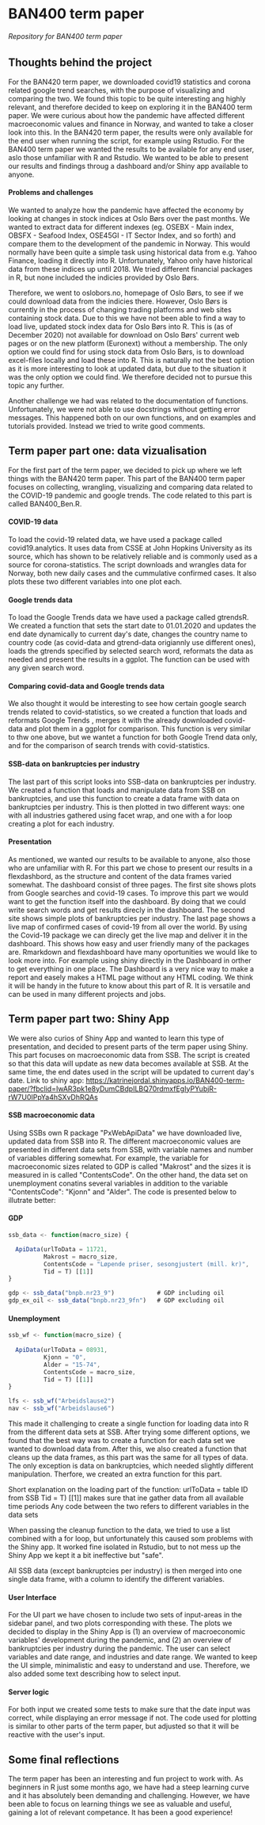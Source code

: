 # BAN400 term paper
###### Repository for BAN400 term paper 

## Thoughts behind the project
For the BAN420 term paper, we downloaded covid19 statistics and corona related google trend searches, with the purpose of visualizing and comparing the two. We found this topic to be quite interesting ang highly relevant, and therefore decided to keep on exploring it in the BAN400 term paper. We were curious about how the pandemic have affected different macroeconomic values and finance in Norway, and wanted to take a closer look into this. In the BAN420 term paper, the results were only available for the end user when running the script, for example using Rstudio. For the BAN400 term paper we wanted the results to be available for any end user, aslo those unfamiliar with R and Rstudio. We wanted to be able to present our results and findings throug a dashboard and/or Shiny app available to anyone. 

#### Problems and challenges
We  wanted to analyze how the pandemic have affected the economy by looking at changes in stock indices at Oslo Børs over the past months. We wanted to extract data for different indexes (eg. OSEBX - Main index, OBSFX - Seafood Index, OSE45GI - IT Sector Index, and so forth) and compare them to the development of the pandemic in Norway. This would normally have been quite a simple task using historical data from e.g. Yahoo Finance, loading it directly into R. Unfortunately, Yahoo only have historical data from these indices up until 2018. We tried different financial packages in R, but none included the indicies provided by Oslo Børs. 

Therefore, we went to oslobors.no, homepage of Oslo Børs, to see if we could download data from the indicies there. However, Oslo Børs is currently in the process of changing trading platforms and web sites containing stock data. Due to this we have not been able to find a way to load live, updated stock index data for Oslo Børs into R. This is (as of December 2020) not available for download on Oslo Børs' current web pages or on the new platform (Euronext) without a membership. The only option we could find for using stock data from Oslo Børs, is to download excel-files locally and load these into R. This is naturally not the best option as it is more interesting to look at updated data, but due to the situation it was the only option we could find. We therefore decided not to pursue this topic any further.

Another challenge we had was related to the documentation of functions. Unfortunately, we were not able to use docstrings without getting error messages. This happened both on our own functions, and on examples and tutorials provided. Instead we tried to write good comments. 


## Term paper part one: data vizualisation
For the first part of the term paper, we decided to pick up where we left things with the BAN420 term paper. This part of the BAN400 term paper focuses on collecting, wrangling, visualizing and comparing data related to the COVID-19 pandemic and google trends. The code related to this part is called BAN400_Ben.R. 

#### COVID-19 data
To load the covid-19 related data, we have used a package called covid19.analytics. It uses data from CSSE at John Hopkins University as its source, which has shown to be relatively reliable and is commonly used as a source for corona-statistics. The script downloads and wrangles data for Norway, both new daily cases and the cummulative confirmed cases. It also plots these two different variables into one plot each. 

#### Google trends data
To load the Google Trends data we have used a package called gtrendsR. We created a function that sets the start date to 01.01.2020 and updates the end date dynamically to current day's date, changes the country name to country code (as covid-data and gtrend-data origiannly use different ones), loads the gtrends specified by selected search word, reformats the data as needed and present the results in a ggplot. The function can be used with any given search word. 

#### Comparing covid-data and Google trends data
We also thought it would be interesting to see how certain google search trends related to covid-statistics, so we created a function that loads and reformats Google Trends , merges it with the already downloaded covid-data and plot them in a ggplot for comparison. This function is very similar to thw one above, but we wantet a function for both Google Trend data only, and for the comparison of search trends with covid-statistics. 

#### SSB-data on bankruptcies per industry
The last part of this script looks into SSB-data on bankruptcies per industry. We created a function that loads and manipulate data from SSB on bankruptcies, and use this function to create a data frame with data on bankruptcies per industry. This is then plotted in two different ways: one with all industries gathered using facet wrap, and one with a for loop creating a plot for each industry.  

#### Presentation
As mentioned, we wanted our results to be available to anyone, also those who are unfamiliar with R. For this part we chose to present our results in a flexdashbord, as the structure and content of the data frames varied somewhat. The dashboard consist of three pages. The first site shows plots from Google searches and covid-19 cases. To improve this part we would want to get the function itself into the dashboard. By doing that we could write search words and get results direcly in the dashboard. The second site shows simple plots of bankruptcies per industry. The last page shows a live map of confirmed cases of covid-19 from all over the world. By using the Covid-19 package we can direcly get the live map and deliver it in the dashboard. This shows how easy and user friendly many of the packages are. Rmarkdown and flexdashboard have many oportunities we would like to look more into. For example using shiny directly in the Dashboard in orther to get everything in one place. The Dashboard is a very nice way to make a report and easely makes a HTML page without any HTML coding. We think it will be handy in the future to know about this part of R. It is versatile and can be used in many different projects and jobs. 

## Term paper part two: Shiny App
We were also curios of Shiny App and wanted to learn this type of presentation, and decided to present parts of the term paper using Shiny. This part focuses on macroeconomic data from SSB. The script is created so that this data will update as new data becomes available at SSB. At the same time, the end dates used in the script will be updated to current day's date. Link to shiny app: https://katrinejordal.shinyapps.io/BAN400-term-paper/?fbclid=IwAR3pk1e8yDumCBdpILBQ70rdmxfEgIyPYubjR-rW7U0IPpYa4hSXvDhRQAs

#### SSB macroeconomic data
Using SSBs own R package "PxWebApiData" we have downloaded live, updated data from SSB into R. The different macroeconomic values are presented in different data sets from SSB, with variable names and number of variables differing somewhat. For example, the variable for macroeconomic sizes related to GDP is called "Makrost" and the sizes it is measured in is called "ContentsCode". On the other hand, the data set on unemployment conatins several variables in addition to the variable "ContentsCode": "Kjonn" and "Alder". The code is presented below to illutrate better: 

#### GDP
```javascript
ssb_data <- function(macro_size) {

  ApiData(urlToData = 11721,
          Makrost = macro_size,
          ContentsCode = "Løpende priser, sesongjustert (mill. kr)",
          Tid = T) [[1]]
}

gdp <- ssb_data("bnpb.nr23_9")            # GDP including oil
gdp_ex_oil <- ssb_data("bnpb.nr23_9fn")   # GDP excluding oil
```
#### Unemployment
```javascript
ssb_wf <- function(macro_size) {
  
  ApiData(urlToData = 08931,
          Kjonn = "0",
          Alder = "15-74",
          ContentsCode = macro_size,
          Tid = T) [[1]] 
}

lfs <- ssb_wf("Arbeidslause2")
nav <- ssb_wf("Arbeidslause6")
```

This made it challenging to create a single function for loading data into R from the different data sets at SSB. After trying some different options, we found that the best way was to create a function for each data set we wanted to download data from. After this, we also created a function that cleans up the data frames, as this part was the same for all types of data. The only exception is data on bankruptcies, which needed slightly different manipulation. Therfore, we created an extra function for this part. 

Short explanation on the loading part of the function:
urlToData = table ID from SSB
Tid = T) [[1]] makes sure that ine gather data from all available time periods 
Any code between the two refers to different variables in the data sets

When passing the cleanup function to the data, we tried to use a list combined with a for loop, but unfortunately this caused som problems with the Shiny app. It worked fine isolated in Rstudio, but to not mess up the Shiny App we kept it a bit ineffective but "safe".

All SSB data (except bankruptcies per industry) is then merged into one single data frame, with a column to identify the different variables. 

#### User Interface
For the UI part we have chosen to include two sets of input-areas in the sidebar panel, and two plots corresponding with these. The plots we decided to display in the Shiny App is (1) an overview of macroeconomic variables' development during the pandemic, and (2) an overview of bankruptcies per industry during the pandemic. The user can select variables and date range, and industries and date range. We wanted to keep the UI simple, minimalistic and easy to understand and use. Therefore, we also added some text describing how to select input. 

#### Server logic
For both input we created some tests to make sure that the date input was correct, while displaying an error message if not. The code used for plotting is similar to other parts of the term paper, but adjusted so that it will be reactive with the user's input. 

## Some final reflections
The term paper has been an interesting and fun project to work with. As beginners in R just some months ago, we have had a steep learning curve and it has absolutely been demanding and challenging. However, we have been able to focus on learning things we see as valuable and useful, gaining a lot of relevant competance. It has been a good experience!
